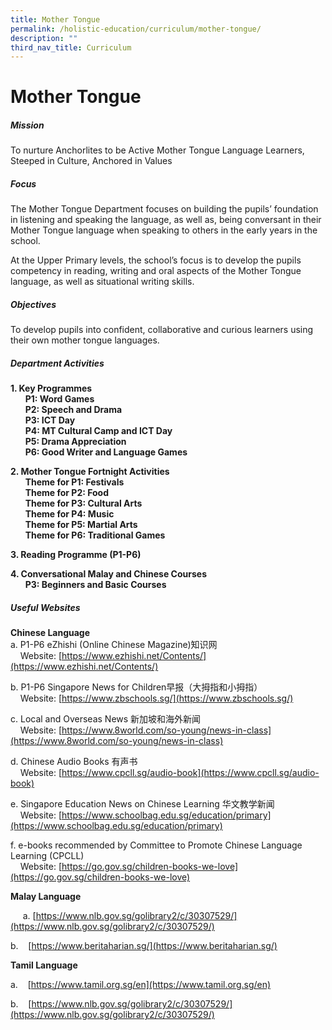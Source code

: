 ```yaml
---
title: Mother Tongue
permalink: /holistic-education/curriculum/mother-tongue/
description: ""
third_nav_title: Curriculum
---
```

Mother Tongue
=============
##### Mission 
To nurture Anchorlites to be Active Mother Tongue Language Learners, Steeped in Culture, Anchored in Values
##### Focus
The Mother Tongue Department focuses on building the pupils’ foundation in listening and speaking the language, as well as, being conversant in their Mother Tongue language when speaking to others in the early years in the school.


At the Upper Primary levels, the school’s focus is to develop the pupils competency in reading, writing and oral aspects of the Mother Tongue language, as well as situational writing skills.

  
##### Objectives

To develop pupils into confident, collaborative and curious learners using their own mother tongue languages.


##### Department Activities

**1\. Key Programmes**<br>
 &nbsp; &nbsp;&nbsp;&nbsp; **P1: Word Games**<br>
 &nbsp; &nbsp;&nbsp;&nbsp; **P2: Speech and Drama**<br>
 &nbsp; &nbsp;&nbsp;&nbsp; **P3: ICT Day**&nbsp;<br>
 &nbsp; &nbsp;&nbsp;&nbsp; **P4: MT Cultural Camp and ICT Day**<br> 
 &nbsp; &nbsp;&nbsp;&nbsp; **P5: Drama Appreciation**<br>
 &nbsp; &nbsp;&nbsp;&nbsp; **P6: Good Writer and Language Games**<br>

**2\. Mother Tongue Fortnight Activities**<br>
&nbsp; &nbsp;&nbsp;&nbsp; **Theme for P1: Festivals**<br>
&nbsp; &nbsp;&nbsp;&nbsp; **Theme for P2: Food**<br>
&nbsp; &nbsp;&nbsp;&nbsp; **Theme for P3: Cultural Arts**<br>
&nbsp; &nbsp;&nbsp;&nbsp; **Theme for P4: Music**<br>
&nbsp; &nbsp;&nbsp;&nbsp; **Theme for P5: Martial Arts**<br>
&nbsp; &nbsp;&nbsp;&nbsp; **Theme for P6: Traditional Games**

**3\. Reading Programme (P1-P6)**

**4\. Conversational Malay and Chinese Courses**<br>
&nbsp; &nbsp;&nbsp;&nbsp; **P3: Beginners and Basic Courses**

##### Useful Websites

**Chinese Language**<br>
a. P1-P6 eZhishi (Online Chinese Magazine)知识网<br>
&nbsp;&nbsp;&nbsp;&nbsp;Website:&nbsp;[https://www.ezhishi.net/Contents/](https://www.ezhishi.net/Contents/)

b. P1-P6 Singapore News for Children早报（大拇指和小拇指）<br>
&nbsp;&nbsp;&nbsp;&nbsp;Website:&nbsp;[https://www.zbschools.sg/](https://www.zbschools.sg/)

c. Local and Overseas News 新加坡和海外新闻<br> &nbsp;&nbsp;&nbsp;&nbsp;Website:&nbsp;[https://www.8world.com/so-young/news-in-class](https://www.8world.com/so-young/news-in-class)

 d. Chinese Audio Books 有声书<br> 
 &nbsp;&nbsp;&nbsp;&nbsp;Website:&nbsp;[https://www.cpcll.sg/audio-book](https://www.cpcll.sg/audio-book)

e. Singapore Education News on Chinese Learning 华文教学新闻<br> 
 &nbsp;&nbsp;&nbsp;&nbsp;Website:&nbsp;[https://www.schoolbag.edu.sg/education/primary](https://www.schoolbag.edu.sg/education/primary)
  
f. e-books recommended by Committee to Promote Chinese Language Learning (CPCLL)<br> 
 &nbsp;&nbsp;&nbsp;&nbsp;Website:&nbsp;[https://go.gov.sg/children-books-we-love](https://go.gov.sg/children-books-we-love)

**Malay Language**

 &nbsp;&nbsp;&nbsp;&nbsp; a. [https://www.nlb.gov.sg/golibrary2/c/30307529/](https://www.nlb.gov.sg/golibrary2/c/30307529/)

b.&nbsp; &nbsp;&nbsp;[https://www.beritaharian.sg/](https://www.beritaharian.sg/)


**Tamil Language**

  

a.&nbsp; &nbsp;&nbsp;[https://www.tamil.org.sg/en](https://www.tamil.org.sg/en)

b.&nbsp; &nbsp;&nbsp;[https://www.nlb.gov.sg/golibrary2/c/30307529/](https://www.nlb.gov.sg/golibrary2/c/30307529/)